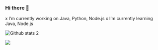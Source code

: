 ### Hi there 👋

x   I’m currently working on Java, Python, Node.js
x   I’m currently learning Java, Node.js


![Github stats 2](https://github-readme-stats.vercel.app/api?username=zeytzer&show_icons=true&theme=radical)

<img src="https://gifimage.net/wp-content/uploads/2017/10/dr-manhattan-gif-5.gif" width="auto">
